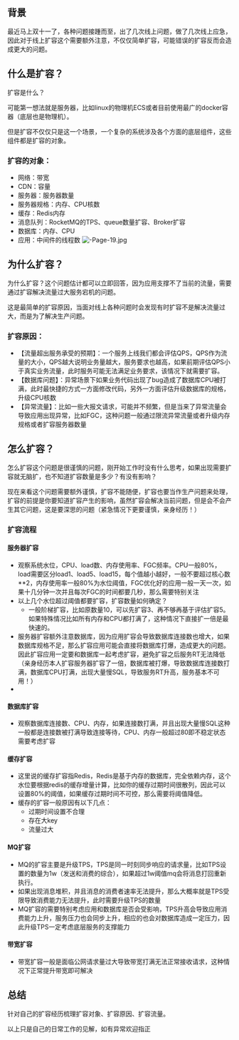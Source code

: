 



## 背景
最近马上双十一了，各种问题接踵而至，出了几次线上问题，做了几次线上应急，因此对于线上扩容这个需要额外注意，不仅仅简单扩容，可能错误的扩容反而会造成更大的问题。


## 什么是扩容？
扩容是什么？

可能第一想法就是服务器，比如linux的物理机ECS或者目前使用最广的docker容器（底层也是物理机）。

但是扩容不仅仅只是这一个场景，一个复杂的系统涉及各个方面的底层组件，这些组件都是扩容的对象。

### 扩容的对象：
- 网络：带宽
- CDN：容量
- 服务器：服务器数量
- 服务器规格：内存、CPU核数
- 缓存：Redis内存
- 消息队列：RocketMQ的TPS、queue数量扩容、Broker扩容
- 数据库：内存、CPU
- 应用：中间件的线程数
![-Page-19.jpg](https://s2.loli.net/2024/10/23/TpOF4em5AnLJucw.jpg)

## 为什么扩容？
为什么扩容？这个问题估计都可以立即回答，因为应用支撑不了当前的流量，需要通过扩容解决流量过大服务宕机的问题。

这是最简单的扩容原因，当面对线上各种问题时会发现有时扩容不是解决流量过大，而是为了解决生产问题。

### 扩容原因：
- 【流量超出服务承受的预期】：一个服务上线我们都会评估QPS，QPS作为流量的大小，QPS越大说明业务量越大，服务要求也越高，如果前期评估QPS小于真实业务流量，此时服务可能无法满足业务要求，该情况下就需要扩容。
- 【数据库问题】：异常场景下如果业务代码出现了bug造成了数据库CPU被打满，此时最快捷的方式一方面修改代码，另外一方面评估升级数据库的规格，升级CPU核数
- 【异常流量】：比如一些大报文请求，可能并不频繁，但是当来了异常流量会导致应用出现异常，比如FGC，这种问题一般通过限流异常流量或者升级内存规格或者扩容服务器数量



## 怎么扩容？

怎么扩容这个问题是很谨慎的问题，刚开始工作时没有什么思考，如果出现需要扩容就无脑扩，也不知道扩容数量是多少？有没有影响？

现在来看这个问题需要额外谨慎，扩容不能随便，扩容也要当作生产问题来处理，扩容的前提是你要知道扩容产生的影响，虽然扩容会解决当前问题，但是会不会产生其它问题，这是要深思的问题（紧急情况下更要谨慎，亲身经历！）

### 扩容流程
#### 服务器扩容
- 观察系统水位，CPU、load数、内存使用率、FGC频率。CPU一般80%，load需要区分load1、load5、load15，每个值越小越好，一般不要超过核心数**2，内存使用率一般80%为水位阈值，FGC优化好的应用一般一天一次，如果十几分钟一次并且每次FGC的时间都要几秒，那么需要特别关注
- 以上几个水位超过阈值都要扩容，扩容数量如何确定？
	- 一般阶梯扩容，比如原数量10，可以先扩容3、再不够再基于评估扩容5。如果特殊情况比如所有内存和CPU都打满了，这种情况下直接扩一倍是最快速的。
- 服务器扩容额外注意数据库，因为应用扩容会导致数据库连接数也增大，如果数据库规格不足，那么扩容应用可能会直接将数据库打爆，造成更大的问题。因此扩容应用一定要和数据库一起考虑扩容，避免扩容之后服务RT无法降低（亲身经历本人扩容服务器扩容了一倍，数据库被打爆，导致数据库连接数打满，数据库CPU打满，出现大量慢SQL，导致服务RT升高，服务基本不可用！）
-

#### 数据库扩容
- 观察数据库连接数、CPU、内存，如果连接数打满，并且出现大量慢SQL这种一般都是连接数被打满导致连接等待，CPU、内存一般超过80即不稳定状态需要考虑扩容


#### 缓存扩容
- 这里说的缓存扩容指Redis，Redis是基于内存的数据库，完全依赖内存，这个水位要根据redis的缓存增量计算，比如你的缓存过期时间很散列，因此可以设置80%的阈值，如果缓存过期时间不可控，那么需要将阈值降低。
- 缓存的扩容一般原因有以下几点：
	- 过期时间设置不合理
	- 存在大key
	- 流量过大

#### MQ扩容
- MQ的扩容主要是升级TPS，TPS是同一时刻同步响应的请求量，比如TPS设置的数量为1w（发送和消费的综合），如果超过1w阈值mq会将消息打回重新执行。
- 如果出现消息堆积，并且消息的消费者速率无法提升，那么大概率就是TPS受限导致消费能力无法提升，此时需要升级TPS的数量
- MQ扩容的需要特别考虑应用和数据库是否会受影响，TPS升高会导致应用消费能力上升，服务压力也会同步上升，相应的也会对数据库造成一定压力，因此升级TPS一定考虑底层服务的支撑能力


#### 带宽扩容
- 带宽扩容一般是面临公网请求量过大导致带宽打满无法正常接收请求，这种情况下正常提升带宽即可解决


## 总结


针对自己的扩容经历梳理扩容对象、扩容原因、扩容流量。

以上只是自己的日常工作的见解，如有异常欢迎指正


